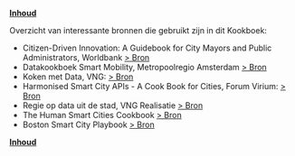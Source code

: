 **[Inhoud](ToC.md)**

Overzicht van interessante bronnen die gebruikt zijn in dit Kookboek:

* Citizen-Driven Innovation: A Guidebook for City Mayors and Public Administrators, Worldbank [> Bron](https://openknowledge.worldbank.org/handle/10986/21984)
* Datakookboek Smart Mobility, Metropoolregio Amsterdam [> Bron](https://smartmobilitymra.nl/datakookboek-smart-mobility/)
* Koken met Data, VNG: [> Bron](https://publicaties.vngrealisatie.nl/2017/koken-met-data/#!/voorblad)
* Harmonised Smart City APIs - A Cook Book for Cities, Forum Virium: [> Bron](https://6aika.fi/en/harmonised-smart-city-apis/)
* Regie op data uit de stad, VNG Realisatie [> Bron](https://www.vngrealisatie.nl/nieuws/regie-op-data-uit-de-stad)
* The Human Smart Cities Cookbook [> Bron](http://www.planum.net/peripheria-the-human-smart-cities-cookbook)
* Boston Smart City Playbook [> Bron](https://monum.github.io/playbook/)

**[Inhoud](ToC.md)**

